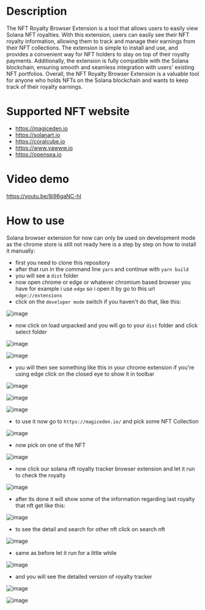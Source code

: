 # Description

The NFT Royalty Browser Extension is a tool that allows
users to easily view Solana NFT royalties. With this extension,
users can easily see their NFT royalty
information, allowing them to track and manage their earnings from their NFT collections.
The extension is simple to install and use, and provides a convenient way for
NFT holders to stay on top of their royalty payments.
Additionally, the extension is fully compatible with the Solana blockchain,
ensuring smooth and seamless integration with users' existing NFT portfolios.
Overall, the NFT Royalty Browser Extension is a valuable tool for anyone who holds NFTs on
the Solana blockchain and wants to keep track of their royalty earnings.

# Supported NFT website

- https://magiceden.io
- https://solanart.io
- https://coralcube.io
- https://www.yawww.io
- https://opensea.io

# Video demo
https://youtu.be/8i96gaNC-hI


# How to use

Solana browser extension for now can only be used on development mode as the chrome store is still not ready here is
a step by step on how to install it manually:

- first you need to clone this repository
- after that run in the command line `yarn` and continue with `yarn build`
- you will see a `dist` folder
- now open chrome or edge or whatever chromium based browser you have for example i use `edge` so i open it
by go to this url `edge://extensions`
- click on the `developer mode` switch if you haven't do that, like this:

![image](image/1.jpeg)

- now click on load unpacked and you will go to your `dist` folder and click select folder

![image](image/2.png)

![image](image/3.png)

- you will then see something like this in your chrome extension if you're using edge click on the closed eye to show it in toolbar

![image](image/4.png)

![image](image/5.png)

![image](image/6.png)

- to use it now go to `https://magiceden.io/` and pick some NFT Collection

![image](image/7.png)

- now pick on one of the NFT

![image](image/8.png)

- now click our solana nft royalty tracker browser extension and let it run to check the royalty

![image](image/9.png)

- after its done it will show some of the information regarding last royalty that nft get like this:

![image](image/10.png)

- to see the detail and search for other nft click on search nft

![image](image/11.png)

- same as before let it run for a little while

![image](image/12.png)

- and you will see the detailed version of royalty tracker

![image](image/13.png)

![image](image/14.png)
